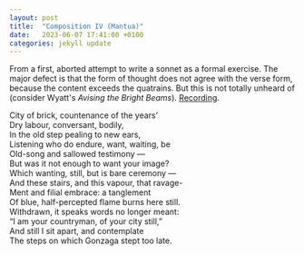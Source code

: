 ```yaml
---
layout: post
title:  "Composition IV (Mantua)"
date:   2023-06-07 17:41:00 +0100
categories: jekyll update
---
```

From a first, aborted attempt to write a sonnet as a formal exercise. The major defect is that the form of thought does not agree with the verse form, because the content exceeds the quatrains. But this is not totally unheard of (consider Wyatt's *Avising the Bright Beams*). [Recording](https://voca.ro/13I9pNhtEt9i). 

City of brick, countenance of the years’ <br>
Dry labour, conversant, bodily, <br>
In the old step pealing to new ears, <br>
Listening who do endure, want, waiting, be <br>
Old-song and sallowed testimony — <br>
But was it not enough to want your image? <br>
Which wanting, still, but is bare ceremony — <br>
And these stairs, and this vapour, that ravage- <br>
Ment and filial embrace: a tanglement <br>
Of blue, half-percepted flame burns here still. <br>
Withdrawn, it speaks words no longer meant: <br>
“I am your countryman, of your city still,” <br>
And still I sit apart, and contemplate <br>
The steps on which Gonzaga stept too late. <br>


